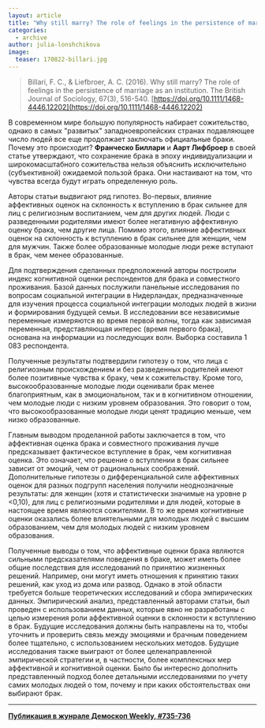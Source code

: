 ```yaml
---
layout: article
title: "Why still marry? The role of feelings in the persistence of marriage as an institution"
categories: 
  - archive
author: julia-lonshchikova
image:
  teaser: 170822-billari.jpg
---
```


> Billari, F. C., & Liefbroer, A. C. (2016). Why still marry? The role of feelings in the persistence of marriage as an institution. The British Journal of Sociology, 67(3), 516-540. [https://doi.org/10.1111/1468-4446.12202](https://doi.org/10.1111/1468-4446.12202)

В современном мире большую популярность набирает сожительство, однако в самых "развитых" западноевропейских странах подавляющее число людей все еще продолжает заключать официальные браки. Почему это происходит? **Франческо Биллари** и **Аарт Лифброер** в своей статье утверждают, что сохранение брака в эпоху индивидуализации и широкомасштабного сожительства нельзя объяснить исключительно (субъективной) ожидаемой пользой брака. Они настаивают на том, что чувства всегда будут играть определенную роль.

Авторы статьи выдвигают ряд гипотез. Во-первых, влияние аффективных оценок на склонность к вступлению в брак сильнее для лиц с религиозным воспитанием, чем для других людей. Люди с разведенными родителями имеют более негативную аффективную оценку брака, чем другие лица. Помимо этого, влияние аффективных оценок на склонность к вступлению в брак сильнее для женщин, чем для мужчин. Также более образованные молодые люди реже вступают в брак, чем менее образованные.

Для подтверждения сделанных предположений авторы построили индекс когнитивной оценки респондентов для брака и совместного проживания. Базой данных послужили панельные исследования по вопросам социальной интеграции в Нидерландах, предназначенные для изучения процесса социальной интеграции молодых людей в жизни и формирования будущей семьи. В исследовании все независимые переменные измеряются во время первой волны, тогда как зависимая переменная, представляющая интерес (время первого брака), основана на информации из последующих волн. Выборка составила 1 083 респондента.

Полученные результаты подтвердили гипотезу о том, что лица с религиозным происхождением и без разведенных родителей имеют более позитивные чувства к браку, чем к сожительству. Кроме того, высокообразованные молодые люди оценивали брак менее благоприятным, как в эмоциональном, так и в когнитивном отношении, чем молодые люди с низким уровнем образования. Это говорит о том, что высокообразованные молодые люди ценят традицию меньше, чем низко образованные.

Главным выводом проделанной работы заключается в том, что аффективная оценка брака и совместного проживания лучше предсказывает фактическое вступление в брак, чем когнитивная оценка. Это означает, что решение о вступлении в брак сильнее зависит от эмоций, чем от рациональных соображений. Дополнительные гипотезы о дифференциальной силе аффективных оценок для разных подгрупп населения получили неоднозначные результаты: для женщин (хотя и статистически значимые на уровне р <0,10), для лиц с религиозными родителями и для людей, которые в настоящее время являются сожителями. В то же время когнитивные оценки оказались более влиятельными для молодых людей с высшим образованием, чем для молодых людей с низким уровнем образования.

Полученные выводы о том, что аффективные оценки брака являются сильными предсказателями поведения в браке, может иметь более общие последствия для исследований по принятию жизненных решений. Например, они могут иметь отношения к принятию таких решений, как уход из дома или развод. Однако в этой области требуется больше теоретических исследований и сбора эмпирических данных. Эмпирический анализ, представленный авторами статьи, был проведен с использованием данных, которые явно не разработаны с целью измерения роли аффективной оценки в склонности к вступлению в брак. Будущие исследования должны быть направлены на то, чтобы уточнить и проверить связь между эмоциями и брачным поведением более тщательно, с использованием нескольких методов. Будущие исследования также выиграют от более целенаправленной эмпирической стратегии и, в частности, более комплексных мер аффективной и когнитивной оценки. Было бы интересно дополнить представленный подход более детальными исследованиями по учету самих молодых людей о том, почему и при каких обстоятельствах они выбирают брак.


***
**[Публикация в жунрале Демоскоп Weekly, #735-736](http://demoscope.ru/weekly/2017/0735/digest02.php)**  
